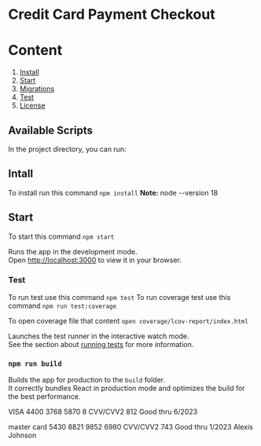 # Credit Card Payment Checkout

# Content
1. [Install](#install)
2. [Start](#start)
3. [Migrations](#migrations)
3. [Test](#test)
4. [License](#license)


## Available Scripts

In the project directory, you can run:

## Intall 

To install run this command ```npm install```
**Note:**  node --version 18 

## Start 
To start this command ```npm start```

Runs the app in the development mode.\
Open [http://localhost:3000](http://localhost:3000) to view it in your browser.

### Test
To run test use this command `npm test`
To run coverage test use this command `npm run test:coverage`

To open coverage file that content `open coverage/lcov-report/index.html`



Launches the test runner in the interactive watch mode.\
See the section about [running tests](https://facebook.github.io/create-react-app/docs/running-tests) for more information.

### `npm run build`

Builds the app for production to the `build` folder.\
It correctly bundles React in production mode and optimizes the build for the best performance.

VISA
4400 3768 5870 8
CVV/CVV2 812 Good thru 6/2023

master card
5430 8821 9852 6980
CVV/CVV2 743 Good thru 1/2023
Alexis Johnson